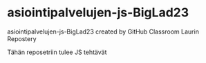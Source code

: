 # asiointipalvelujen-js-BigLad23
asiointipalvelujen-js-BigLad23 created by GitHub Classroom
Laurin Repostery

Tähän reposetriin tulee JS tehtävät
